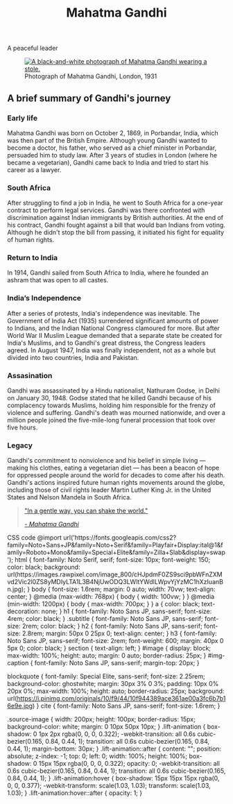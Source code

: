 <html>
<head>
<meta charset="utf-8">
<title>Mahatma Gandhi - Tribute page</title>
<link rel="stylesheet" href="style.css">
</head>
<body>
<main id="main">
<header>
<h1 id="title">Mahatma Gandhi</h1>
</header>
<p class="subtitle">A peaceful leader</p>
<figure id="img-div">
<a href="http://philogalichet.fr/wp-content/uploads/2019/01/Gandhi_Photo-Alamy.jpg" target="_blank">
<img class="lift-animation" id="image" src="https://upload.wikimedia.org/wikipedia/commons/thumb/7/7a/Mahatma-Gandhi%2C_studio%2C_1931.jpg/480px-Mahatma-Gandhi%2C_studio%2C_1931.jpg"
alt="A black-and-white photograph of Mahatma Gandhi wearing a stole."/></a>
<figcaption id="img-caption">Photograph of Mahatma Gandhi, London, 1931</figcaption>
</figure>
<section id="tribute-info">
<h2>A brief summary of Gandhi's journey</h2>
<h3>Early life</h3>
<p>
Mahatma Gandhi was born on October 2, 1869, in Porbandar, India, which was then part of the British Empire.
Although young Gandhi wanted to become a doctor, his father, who served as a chief minister in Porbandar, persuaded him to study law.
After 3 years of studies in London (where he became a vegetarian), Gandhi came back to India and tried to start his career as a lawyer.
</p>
<h3>South Africa</h3>
<p>
After struggling to find a job in India, he went to South Africa for a one-year contract to perform legal services. 
Gandhi was there confronted with discrimination against Indian immigrants by British authorities. 
At the end of his contract, Gandhi fought against a bill that would ban Indians from voting. 
Although he didn't stop the bill from passing, it initiated his fight for equality of human rights.
</p>
<h3>Return to India</h3>
<p>
In 1914, Gandhi sailed from South Africa to India, where he founded an ashram that was open to all castes.


</p>


</p>
<h3>India’s Independence</h3>
<p>
After a series of protests, India's independence was inevitable.
The Government of India Act (1935) surrendered significant amounts of power to Indians, and the Indian National Congress clamoured for more.
But after World War II Muslim League demanded that a separate state be created for India's Muslims, and to Gandhi's great distress, the Congress leaders agreed.
In August 1947, India was finally independent, not as a whole but divided into two countries, India and Pakistan. 
</p>
<h3>Assasination</h3>
<p>
Gandhi was assassinated by a Hindu nationalist, Nathuram Godse, in Delhi on January 30, 1948.
Godse stated that he killed Gandhi because of his complacency towards Muslims, holding him responsible for the frenzy of violence and suffering.
Gandhi's death was mourned nationwide, and over a million people joined the five-mile-long funeral procession that took over five hours. 
</p>
<h3>Legacy</h3>
<p>
Gandhi's commitment to nonviolence and his belief in simple living — making his clothes, eating a vegetarian diet — has been a beacon of hope for oppressed people around the world for decades to come after his death.
Gandhi's actions inspired future human rights movements around the globe, including those of civil rights leader Martin Luther King Jr. in the United States and Nelson Mandela in South Africa. 
</p>
</section>


<a href="https://wisdomquotes.com/gandhi-quotes/" target="_blank">
<blockquote class="lift-animation" cite="https://tanvi-gadhiya7.medium.com/in-a-gentle-way-you-can-shake-the-world-mahatma-gandhi-he-4de151cbba58">
<p>"In a gentle way, you can shake the world."</p>
<cite>- Mahatma Gandhi</cite></a>
</blockquote>
</main>
</body>
</html>
CSS code 
@import url('https://fonts.googleapis.com/css2?family=Noto+Sans+JP&family=Noto+Serif&family=Playfair+Display:ital@1&family=Roboto+Mono&family=Special+Elite&family=Zilla+Slab&display=swap');
html {
font-family: Noto Serif, serif;
font-size: 10px;
font-weight: 150;
color: black;
background: url(https://images.rawpixel.com/image_800/cHJpdmF0ZS9sci9pbWFnZXMvd2Vic2l0ZS8yMDIyLTA1L3B4NjUwODQ3LWltYWdlLWpvYjYzMC1hXzIuanBn.jpg);
}
body {
font-size: 1.6rem;
margin: 0 auto;
width: 70vw;
text-align: center;
}
@media (max-width: 768px) {
body {
width: 100vw;
}
}
@media (min-width: 1200px) {
body {
max-width: 700px;
}
}
a {
color: black;
text-decoration: none;
}
h1 {
font-family: Noto Sans JP, sans-serif;
font-size: 4rem;
color: black;
}
.subtitle {
font-family: Noto Sans JP, sans-serif;
font-size: 2rem;
color: black; 
}
h2 {
font-family: Noto Sans JP, sans-serif;
font-size: 2.8rem;
margin: 50px 0 25px 0;
text-align: center;
}
h3 {
font-family: Noto Sans JP, sans-serif;
font-size: 2rem;
font-weight: 600;
margin: 40px 0 5px 0;
color: black;
}
section {
text-align: left;
}
#image {
display: block;
max-width: 100%;
height: auto;
margin: 0 auto;
border-radius: 25px;
}
#img-caption {
font-family: Noto Sans JP, sans-serif;
margin-top: 20px;
}


blockquote {
font-family: Special Elite, sans-serif;
font-size: 2.25rem;
background-color: ghostwhite;
margin: 30px 3% 0 3%;
padding: 10px 0% 20px 0%;
max-width: 100%;
height: auto;
border-radius: 25px;
background: url(https://i.pinimg.com/originals/10/f9/44/10f944389ace361ae00a3fc6b7b16e9e.jpg)
}
cite {
font-family: Noto Sans JP, sans-serif;
font-size: 1.6rem;
}


.source-image {
width: 200px;
height: 100px;
border-radius: 15px;
background-color: white;
margin: 0 10px 50px 10px;
}
.lift-animation {
box-shadow: 0 1px 2px rgba(0, 0, 0, 0.322);
-webkit-transition: all 0.6s cubic-bezier(0.165, 0.84, 0.44, 1);
transition: all 0.6s cubic-bezier(0.165, 0.84, 0.44, 1);
margin-bottom: 30px;
}
.lift-animation::after {
content: "";
position: absolute;
z-index: -1;
top: 0;
left: 0;
width: 100%;
height: 100%;
box-shadow: 0 15px 15px rgba(0, 0, 0, 0.322); opacity: 0;
-webkit-transition: all 0.6s cubic-bezier(0.165, 0.84, 0.44, 1);
transition: all 0.6s cubic-bezier(0.165, 0.84, 0.44, 1);
}
.lift-animation:hover {
box-shadow: 15px 15px 15px rgba(0, 0, 0, 0.377);
-webkit-transform: scale(1.03, 1.03);
transform: scale(1.03, 1.03);
}
.lift-animation:hover::after {
opacity: 1;
}
